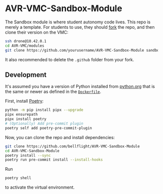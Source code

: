# AVR-VMC-Sandbox-Module

The Sandbox module is where student autonomy code lives. This repo is merely
a template. For students to use, they should
[fork](https://github.com/bellflight/AVR-VMC-Sandbox-Module/fork) the repo,
and then clone their version on the VMC:

```bash
ssh drone@10.42.0.1
cd AVR-VMC/modules
git clone https://github.com/yourusername/AVR-VMC-Sandbox-Module sandbox
```

It also recommended to delete the `.github` folder from your fork.

## Development

It's assumed you have a version of Python installed from
[python.org](https://python.org) that is the same or newer as
defined in the [`Dockerfile`](Dockerfile).

First, install [Poetry](https://python-poetry.org/):

```bash
python -m pip install pipx --upgrade
pipx ensurepath
pipx install poetry
# (Optionally) Add pre-commit plugin
poetry self add poetry-pre-commit-plugin
```

Now, you can clone the repo and install dependencies:

```bash
git clone https://github.com/bellflight/AVR-VMC-Sandbox-Module
cd AVR-VMC-Sandbox-Module
poetry install --sync
poetry run pre-commit install --install-hooks
```

Run

```bash
poetry shell
```

to activate the virtual environment.
